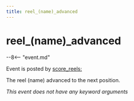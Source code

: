 ```yaml
---
title: reel_(name)_advanced
---
```


# reel_(name)\_advanced


--8<-- "event.md"

Event is posted by [score_reels:](../config/score_reels.md)

The reel (name) advanced to the next position.

*This event does not have any keyword arguments*
